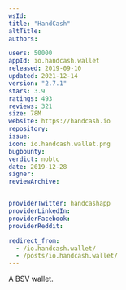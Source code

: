 ```yaml
---
wsId: 
title: "HandCash"
altTitle: 
authors:

users: 50000
appId: io.handcash.wallet
released: 2019-09-10
updated: 2021-12-14
version: "2.7.1"
stars: 3.9
ratings: 493
reviews: 321
size: 78M
website: https://handcash.io
repository: 
issue: 
icon: io.handcash.wallet.png
bugbounty: 
verdict: nobtc
date: 2019-12-28
signer: 
reviewArchive:


providerTwitter: handcashapp
providerLinkedIn: 
providerFacebook: 
providerReddit: 

redirect_from:
  - /io.handcash.wallet/
  - /posts/io.handcash.wallet/
---
```



A BSV wallet.
